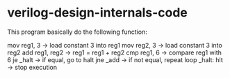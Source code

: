 # verilog-design-internals-code

This program basically do the following function:

mov reg1, 3 → load constant 3 into reg1 
mov reg2, 3 → load constant 3 into reg2
add reg1, reg2 → reg1 = reg1 + reg2
cmp reg1, 6 → compare reg1 with 6
je _halt → if equal, go to halt
jne _add → if not equal, repeat loop
_halt: hlt → stop execution
